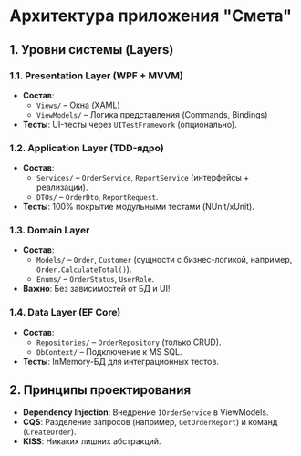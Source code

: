 # Архитектура приложения "Смета"

## 1. Уровни системы (Layers)
### 1.1. Presentation Layer (WPF + MVVM)
- **Состав**:  
  - `Views/` – Окна (XAML)  
  - `ViewModels/` – Логика представления (Commands, Bindings)  
- **Тесты**: UI-тесты через `UITestFramework` (опционально).  

### 1.2. Application Layer (TDD-ядро)
- **Состав**:  
  - `Services/` – `OrderService`, `ReportService` (интерфейсы + реализации).  
  - `DTOs/` – `OrderDto`, `ReportRequest`.  
- **Тесты**: 100% покрытие модульными тестами (NUnit/xUnit).  

### 1.3. Domain Layer
- **Состав**:  
  - `Models/` – `Order`, `Customer` (сущности с бизнес-логикой, например, `Order.CalculateTotal()`).  
  - `Enums/` – `OrderStatus`, `UserRole`.  
- **Важно**: Без зависимостей от БД и UI!  

### 1.4. Data Layer (EF Core)
- **Состав**:  
  - `Repositories/` – `OrderRepository` (только CRUD).  
  - `DbContext/` – Подключение к MS SQL.  
- **Тесты**: InMemory-БД для интеграционных тестов.  

## 2. Принципы проектирования
- **Dependency Injection**: Внедрение `IOrderService` в ViewModels.  
- **CQS**: Разделение запросов (например, `GetOrderReport`) и команд (`CreateOrder`).  
- **KISS**: Никаких лишних абстракций.  
